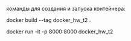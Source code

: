 команды для создания и запуска контейнера:

docker build --tag docker_hw_t2 .   

docker run -it -p 8000:8000 docker_hw_t2